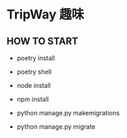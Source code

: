 # TripWay 趣味

## HOW TO START
- poetry install<br>
- poetry shell<br>
- node install<br>
- npm install<br>

- python manage.py makemigrations<br>
- python manage.py migrate<br>


